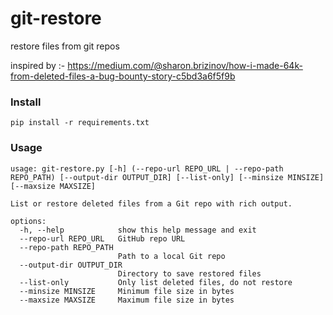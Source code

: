 # git-restore

restore files from git repos

inspired by :- https://medium.com/@sharon.brizinov/how-i-made-64k-from-deleted-files-a-bug-bounty-story-c5bd3a6f5f9b


### Install
```
pip install -r requirements.txt
```

### Usage
```
usage: git-restore.py [-h] (--repo-url REPO_URL | --repo-path REPO_PATH) [--output-dir OUTPUT_DIR] [--list-only] [--minsize MINSIZE] [--maxsize MAXSIZE]

List or restore deleted files from a Git repo with rich output.

options:
  -h, --help            show this help message and exit
  --repo-url REPO_URL   GitHub repo URL
  --repo-path REPO_PATH
                        Path to a local Git repo
  --output-dir OUTPUT_DIR
                        Directory to save restored files
  --list-only           Only list deleted files, do not restore
  --minsize MINSIZE     Minimum file size in bytes
  --maxsize MAXSIZE     Maximum file size in bytes
```